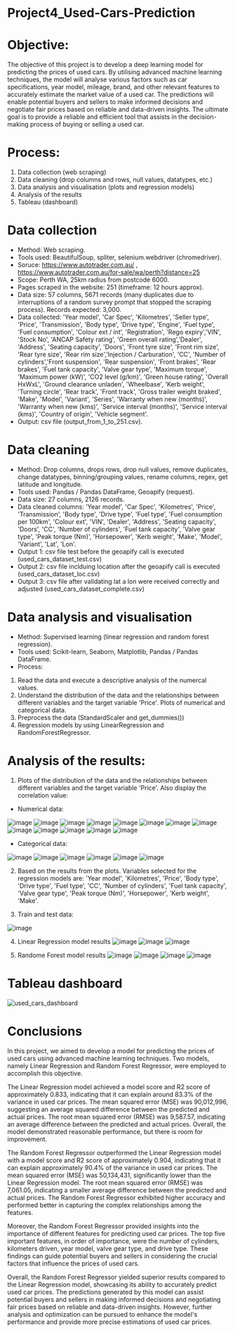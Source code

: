 # Project4_Used-Cars-Prediction

# Objective: 

The objective of this project is to develop a deep learning model for predicting the prices of used cars. By utilising advanced machine learning techniques, the model will analyse various factors such as car specifications, year model, mileage, brand, and other relevant features to accurately estimate the market value of a used car. The predictions will enable potential buyers and sellers to make informed decisions and negotiate fair prices based on reliable and data-driven insights. The ultimate goal is to provide a reliable and efficient tool that assists in the decision-making process of buying or selling a used car.

# Process:

1. Data collection (web scraping) 
2. Data cleaning (drop columns and rows, null values, datatypes, etc.)
3. Data analysis and visualisation (plots and regression models)
5. Analysis of the results
6. Tableau (dashboard)

# Data collection

* Method: Web scraping.
* Tools used: BeautifulSoup, spliter, selenium.webdriver (chromedriver).
* Soruce: https://www.autotrader.com.au/ , https://www.autotrader.com.au/for-sale/wa/perth?distance=25
* Scope: Perth WA, 25km radius from postcode 6000.
* Pages scraped in the website: 251 (timeframe: 12 hours approx).
* Data size: 57 columns, 5671 records (many duplicates due to interruptions of a random survey prompt that stopped the scraping process). Records expected: 3,000.
* Data collected: 'Year model', 'Car Spec', 'Kilometres', 'Seller type', 'Price', 'Transmission', 'Body type', 'Drive type', 'Engine', 'Fuel type', 'Fuel consumption', 'Colour ext / int', 'Registration', 'Rego expiry','VIN', 'Stock No', 'ANCAP Safety rating', 'Green overall rating','Dealer', 'Address', 'Seating capacity', 'Doors', 'Front tyre size',       'Front rim size', 'Rear tyre size', 'Rear rim size','Injection / Carburation', 'CC', 'Number of cylinders','Front suspension', 'Rear suspension', 'Front brakes', 'Rear brakes', 'Fuel tank capacity', 'Valve gear type', 'Maximum torque', 'Maximum power (kW)', 'CO2 level (g/km)', 'Green house rating', 'Overall HxWxL', 'Ground clearance unladen', 'Wheelbase', 'Kerb weight', 'Turning circle', 'Rear track', 'Front track', 'Gross trailer weight braked', 'Make', 'Model', 'Variant', 'Series', 'Warranty when new (months)', 'Warranty when new (kms)', 'Service interval (months)', 'Service interval (kms)', 'Country of origin', 'Vehicle segment'.
* Output: csv file (output_from_1_to_251.csv).

# Data cleaning

* Method: Drop columns, drops rows, drop null values, remove duplicates, change datatypes, binning/grouping values, rename columns, regex, get latitude and longitude.
* Tools used: Pandas / Pandas DataFrame, Geoapify (request).
* Data size: 27 columns, 2126 records. 
* Data cleaned columns: 'Year model', 'Car Spec', 'Kilometres', 'Price', 'Transmission', 'Body type', 'Drive type', 'Fuel type', 'Fuel consumption per 100km', 'Colour ext', 'VIN', 'Dealer', 'Address', 'Seating capacity', 'Doors', 'CC', 'Number of cylinders', 'Fuel tank capacity', 'Valve gear type', 'Peak torque (Nm)', 'Horsepower', 'Kerb weight', 'Make', 'Model', 'Variant', 'Lat', 'Lon'.
* Output 1: csv file test before the geoapify call is executed (used_cars_dataset_test.csv)
* Output 2: csv file inclduing location after the geoapify call is executed (used_cars_dataset_loc.csv)
* Output 3: csv file after validating lat a lon were received correctly and adjusted (used_cars_dataset_complete.csv)

# Data analysis and visualisation
* Method: Supervised learning (linear regression and random forest regression).
* Tools used: Scikit-learn, Seaborn, Matplotlib, Pandas / Pandas DataFrame.
* Process:
1. Read the data and execute a descriptive analysis of the numercal values. 
2. Understand the distribution of the data and the relationships between different variables and the target variable 'Price'. Plots of numerical and categorical data.
3. Preprocess the data (StandardScaler and get_dummies())
4. Regression models by using LinearRegression and RandomForestRegressor.

# Analysis of the results: 

1. Plots of the distribution of the data and the relationships between different variables and the target variable 'Price'. Also display the correlation value:

- Numerical data:

![image](https://github.com/Martinezj93/Project4_Used-Cars-Prediction/assets/89439553/88ef6339-a1f0-4de5-8ad4-6143dbd5e4b8)
![image](https://github.com/Martinezj93/Project4_Used-Cars-Prediction/assets/89439553/d326470c-3609-4577-a389-2090beb3d658)
![image](https://github.com/Martinezj93/Project4_Used-Cars-Prediction/assets/89439553/4fbd673f-edc5-44c2-b8ac-62e7f9105c61)
![image](https://github.com/Martinezj93/Project4_Used-Cars-Prediction/assets/89439553/4486b191-2175-465c-b878-516412f98928)
![image](https://github.com/Martinezj93/Project4_Used-Cars-Prediction/assets/89439553/d5877b78-b1d8-499c-bacc-293315f81b2b)
![image](https://github.com/Martinezj93/Project4_Used-Cars-Prediction/assets/89439553/7f6be4b5-a0f0-4161-8f8f-3a3c7c05e49c)
![image](https://github.com/Martinezj93/Project4_Used-Cars-Prediction/assets/89439553/36ca91f4-5650-428b-9a2a-5556e1bd26fd)
![image](https://github.com/Martinezj93/Project4_Used-Cars-Prediction/assets/89439553/0317a1af-c1cf-4c13-9f40-8e99d170b58e)
![image](https://github.com/Martinezj93/Project4_Used-Cars-Prediction/assets/89439553/dd9c563d-d4fd-4015-b303-e26186acfb1a)
![image](https://github.com/Martinezj93/Project4_Used-Cars-Prediction/assets/89439553/0a0dafbe-8734-4a07-831e-9945639a51d5)
![image](https://github.com/Martinezj93/Project4_Used-Cars-Prediction/assets/89439553/6cfadf37-5baa-48a8-8bbc-39eef3195e07)
![image](https://github.com/Martinezj93/Project4_Used-Cars-Prediction/assets/89439553/5f133c2a-afa4-4a7d-a538-aad4e640c458)
![image](https://github.com/Martinezj93/Project4_Used-Cars-Prediction/assets/89439553/f96c110c-f34f-49ff-a1df-463e4ddc701e)

- Categorical data:

![image](https://github.com/Martinezj93/Project4_Used-Cars-Prediction/assets/89439553/8dea48c6-e9bd-4565-827f-99ed93ee303f)
![image](https://github.com/Martinezj93/Project4_Used-Cars-Prediction/assets/89439553/6f94ff8a-6133-46ff-9998-1a1d8853cf29)
![image](https://github.com/Martinezj93/Project4_Used-Cars-Prediction/assets/89439553/a620a914-988f-439f-9236-dac14700eecf)
![image](https://github.com/Martinezj93/Project4_Used-Cars-Prediction/assets/89439553/e9a986b5-878d-4a84-b692-5daf55ddf802)
![image](https://github.com/Martinezj93/Project4_Used-Cars-Prediction/assets/89439553/053d27e8-3381-42fd-b89c-cb0b99e78b62)
![image](https://github.com/Martinezj93/Project4_Used-Cars-Prediction/assets/89439553/9723d423-768b-4a7a-9b70-689abae9066d)

2. Based on the results from the plots. Variables selected for the regression models are:
'Year model', 'Kilometres', 'Price', 'Body type', 'Drive type', 'Fuel type', 'CC', 'Number of cylinders', 'Fuel tank capacity', 'Valve gear type', 'Peak torque (Nm)', 'Horsepower', 'Kerb weight', 'Make'.

3. Train and test data:

![image](https://github.com/Martinezj93/Project4_Used-Cars-Prediction/assets/89439553/ec9d4592-fffd-47ae-a6c0-81d673758fe1)

4. Linear Regression model results
![image](https://github.com/Martinezj93/Project4_Used-Cars-Prediction/assets/89439553/59a7d352-f24e-4f04-88d2-16d813538d17)
![image](https://github.com/Martinezj93/Project4_Used-Cars-Prediction/assets/89439553/65dddeea-c82a-4c4c-ab1e-5d82fe8d44fc)
![image](https://github.com/Martinezj93/Project4_Used-Cars-Prediction/assets/89439553/0a9b010a-e1be-4084-b1be-66ad7e5b7eec)

5. Randome Forest model results
![image](https://github.com/Martinezj93/Project4_Used-Cars-Prediction/assets/89439553/ddc11c0b-3be0-4c15-b477-108313b3496c)
![image](https://github.com/Martinezj93/Project4_Used-Cars-Prediction/assets/89439553/40efdb3b-5272-47b4-9809-ffc15ba132b7)
![image](https://github.com/Martinezj93/Project4_Used-Cars-Prediction/assets/89439553/a087d905-43a6-484f-8e1a-5a0c1ddd6393)
![image](https://github.com/Martinezj93/Project4_Used-Cars-Prediction/assets/89439553/651f6f57-40ce-4972-9699-f3bb4f8acd09)

# Tableau dashboard

![used_cars_dashboard](https://github.com/Martinezj93/Project4_Used-Cars-Prediction/assets/89439553/499976b4-9a59-40bc-a9b5-8d8981bb8272)

# Conclusions

In this project, we aimed to develop a model for predicting the prices of used cars using advanced machine learning techniques. Two models, namely Linear Regression and Random Forest Regressor, were employed to accomplish this objective.

The Linear Regression model achieved a model score and R2 score of approximately 0.833, indicating that it can explain around 83.3% of the variance in used car prices. The mean squared error (MSE) was 90,012,996, suggesting an average squared difference between the predicted and actual prices. The root mean squared error (RMSE) was 9,587.57, indicating an average difference between the predicted and actual prices. Overall, the model demonstrated reasonable performance, but there is room for improvement.

The Random Forest Regressor outperformed the Linear Regression model with a model score and R2 score of approximately 0.904, indicating that it can explain approximately 90.4% of the variance in used car prices. The mean squared error (MSE) was 50,134,431, significantly lower than the Linear Regression model. The root mean squared error (RMSE) was 7,061.05, indicating a smaller average difference between the predicted and actual prices. The Random Forest Regressor exhibited higher accuracy and performed better in capturing the complex relationships among the features.

Moreover, the Random Forest Regressor provided insights into the importance of different features for predicting used car prices. The top five important features, in order of importance, were the number of cylinders, kilometers driven, year model, valve gear type, and drive type. These findings can guide potential buyers and sellers in considering the crucial factors that influence the prices of used cars.

Overall, the Random Forest Regressor yielded superior results compared to the Linear Regression model, showcasing its ability to accurately predict used car prices. The predictions generated by this model can assist potential buyers and sellers in making informed decisions and negotiating fair prices based on reliable and data-driven insights. However, further analysis and optimization can be pursued to enhance the model's performance and provide more precise estimations of used car prices.
